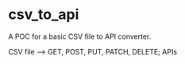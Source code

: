 # csv_to_api

A POC for a basic CSV file to API converter.

CSV file --> GET, POST, PUT, PATCH, DELETE; APIs
